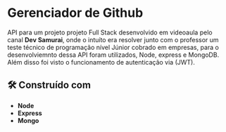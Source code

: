 # Gerenciador de Github

API para um projeto projeto Full Stack desenvolvido em videoaula pelo canal **Dev Samurai**, onde o intuíto era resolver junto com o professor um teste técnico de programação nível Júnior cobrado em empresas, para o desenvolviemnto dessa API foram utilizados, Node, express e MongoDB. Além disso foi visto o funcionamento 
de autenticação via (JWT).

## 🛠️ Construído com

* **Node**
* **Express**
* **Mongo**

